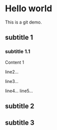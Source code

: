# Hello world

This is a git demo.

##  subtitle 1
### subtitle 1.1

Content 1

line2...

line3...

line4...
line5...

##  subtitle 2

##  subtitle 3
